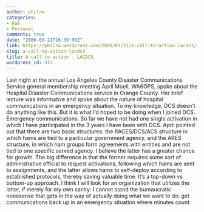 ```yaml
---
author: philrw
categories:
- Ham
- Personal
comments: true
date: "2006-03-21T16:39:00Z"
link: https://philrw.wordpress.com/2006/03/21/a-call-to-action-lacdcs/
slug: a-call-to-action-lacdcs
title: A call to action - LACDCS
wordpress_id: 313
---
```


Last night at the annual Los Angeles County Disaster Communications Service general membership meeting April Moell, WA6OPS, spoke about the Hospital Disaster Communications service in Orange County. Her brief lecture was informative and spoke about the nature of hospital communications in an emergency situation. To my knowledge, DCS doesn’t do anything like this. But it is what I’d hoped to be doing when I joined DCS. Emergency communications. So far we have not had one single activation in which I have participated in the 3 years I have been with DCS. April pointed out that there are two basic structures: the RACES/DCS/ACS structure in which hams are tied to a particular government agency, and the ARES structure, in which ham groups form agreements with entities and are not tied to one specific served agency. I believe the latter has a greater chance for growth. The big difference is that the former requires some sort of administrative official to request activations, following which hams are sent to assignments, and the latter allows hams to self-deploy according to established protocols, thereby saving valuable time. It’s a top-down vs bottom-up approach. I think I will look for an organization that utilizes the latter, if merely for my own sanity: I cannot stand the bureaucratic nonesense that gets in the way of actually doing what we want to do: get communications back up in an emergency situation where minutes count.
